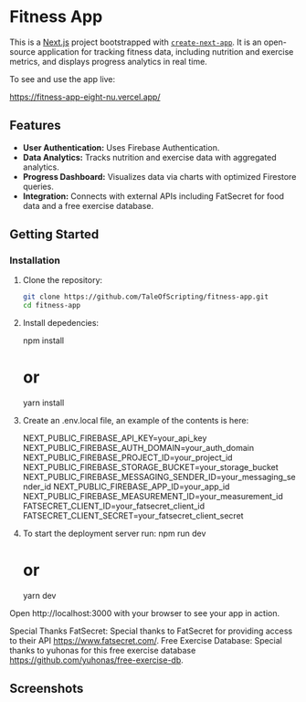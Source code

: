 # Fitness App


This is a [Next.js](https://nextjs.org) project bootstrapped with [`create-next-app`](https://github.com/vercel/next.js/tree/canary/packages/create-next-app). It is an open-source application for tracking fitness data, including nutrition and exercise metrics, and displays progress analytics in real time.

To see and use the app live:

https://fitness-app-eight-nu.vercel.app/


## Features

- **User Authentication:** Uses Firebase Authentication.
- **Data Analytics:** Tracks nutrition and exercise data with aggregated analytics.
- **Progress Dashboard:** Visualizes data via charts with optimized Firestore queries.
- **Integration:** Connects with external APIs including FatSecret for food data and a free exercise database.



## Getting Started

### Installation

1. Clone the repository:

   ```bash
   git clone https://github.com/TaleOfScripting/fitness-app.git
   cd fitness-app

2. Install depedencies:

    npm install
    # or 
    yarn install
3. Create an .env.local file, an example of the contents is here:

    NEXT_PUBLIC_FIREBASE_API_KEY=your_api_key
    NEXT_PUBLIC_FIREBASE_AUTH_DOMAIN=your_auth_domain
    NEXT_PUBLIC_FIREBASE_PROJECT_ID=your_project_id
    NEXT_PUBLIC_FIREBASE_STORAGE_BUCKET=your_storage_bucket
    NEXT_PUBLIC_FIREBASE_MESSAGING_SENDER_ID=your_messaging_sender_id
    NEXT_PUBLIC_FIREBASE_APP_ID=your_app_id
    NEXT_PUBLIC_FIREBASE_MEASUREMENT_ID=your_measurement_id
    FATSECRET_CLIENT_ID=your_fatsecret_client_id
    FATSECRET_CLIENT_SECRET=your_fatsecret_client_secret

4. To start the deployment server run:
    npm run dev
    # or 
    yarn dev

Open http://localhost:3000 with your browser to see your app in action.



Special Thanks
FatSecret: Special thanks to FatSecret for providing access to their API https://www.fatsecret.com/.
Free Exercise Database: Special thanks to yuhonas for this free exercise database https://github.com/yuhonas/free-exercise-db.


## Screenshots